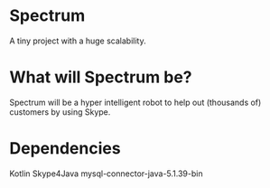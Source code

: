 # Spectrum
A tiny project with a huge scalability.

# What will Spectrum be?
Spectrum will be a hyper intelligent robot to help out (thousands of) customers by using Skype.

# Dependencies
Kotlin
Skype4Java
mysql-connector-java-5.1.39-bin
